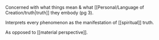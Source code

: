 Concerned with what things mean & what [[Personal/Language of Creation/truth|truth]] they embody (pg 3).

Interprets every phenomenon as the manifestation of [[spiritual]] truth.

As opposed to [[material perspective]].